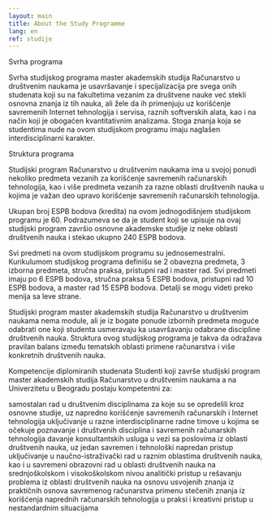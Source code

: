 ```yaml
---
layout: main
title: About the Study Programme
lang: en
ref: studije
---
```


Svrha programa

Svrha studijskog programa master akademskih studija Računarstvo u društvenim naukama je usavršavanje i specijalizacija pre svega onih studenata koji su na fakultetima vezanim za društvene nauke već stekli osnovna znanja iz tih nauka, ali žele da ih primenjuju uz korišćenje savremenih Internet tehnologija i servisa, raznih softverskih alata, kao i na način koji je obogaćen kvantitativnim analizama. Stoga znanja koja se studentima nude na ovom studijskom programu imaju naglašen interdisciplinarni karakter.

Struktura programa

Studijski program Računarstvo u društvenim naukama ima u svojoj ponudi nekoliko predmeta vezanih za korišćenje savremenih računarskih tehnologija, kao i više predmeta vezanih za razne oblasti društvenih nauka u kojima je važan deo upravo korišćenje savremenih računarskih tehnologija.

Ukupan broj ESPB bodova (kredita) na ovom jednogodišnjem studijskom programu je 60. Podrazumeva se da je student koji se upisuje na ovaj studijski program završio osnovne akademske studije iz neke oblasti društvenih nauka i stekao ukupno 240 ESPB bodova.

Svi predmeti na ovom studijskom programu su jednosemestralni. Kurikulumom studijskog programa definišu se 2 obavezna predmeta, 3 izborna predmeta, stručna praksa, pristupni rad i master rad. Svi predmeti imaju po 6 ESPB bodova, stručna praksa 5 ESPB bodova, pristupni rad 10 ESPB bodova, a master rad 15 ESPB bodova. Detalji se mogu videti preko menija sa leve strane.

Studijski program master akademskih studija Računarstvo u društvenim naukama nema module, ali je iz bogate ponude izbornih predmeta moguće odabrati one koji studenta usmeravaju ka usavršavanju odabrane discipline društvenih nauka. Struktura ovog studijskog programa je takva da odražava pravilan balans između tematskih oblasti primene računarstva i više konkretnih društvenih nauka.

Kompetencije diplomiranih studenata
Studenti koji završe studijski program master akademskih studija Računarstvo u društvenim naukama a na Univerzitetu u Beogradu postaju kompetentni za:

samostalan rad u društvenim disciplinama za koje su se opredelili kroz osnovne studije, uz napredno korišćenje savremenih računarskih i Internet tehnologija
uključivanje u razne interdisciplinarne radne timove u kojima se očekuje poznavanje i društvenih disciplina i savremenih računarskih tehnologija
davanje konsultantskih usluga u vezi sa poslovima iz oblasti društvenih nauka, uz jedan savremen i tehnološki napredan pristup
uključivanje u naučno-istraživački rad u raznim oblastima društvenih nauka, kao i u savremeni obrazovni rad u oblasti društvenih nauka na srednjoškolskom i visokoškolskom nivou
analitički pristup u rešavanju problema iz oblasti društvenih nauka na osnovu usvojenih znanja iz praktičnih osnova savremenog računarstva
primenu stečenih znanja iz korišćenja naprednih računarskih tehnologija u praksi i kreativni pristup u nestandardnim situacijama